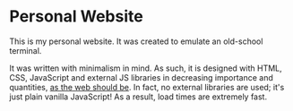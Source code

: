 # Personal Website
This is my personal website. It was created to emulate an old-school terminal.

It was written with minimalism in mind. As such, it is designed with HTML, CSS, JavaScript and external JS libraries in decreasing importance and quantities, [as the web should be](http://idlewords.com/talks/website_obesity.htm). In fact, no external libraries are used; it's just plain vanilla JavaScript! As a result, load times are extremely fast.
